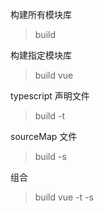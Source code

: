 构建所有模块库
> build

构建指定模块库
> build vue

typescript 声明文件
> build -t

sourceMap 文件
> build -s

组合
> build vue -t -s